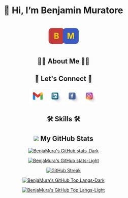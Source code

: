 <div align="center">

<h1>👋 Hi, I’m Benjamin Muratore</h1>

<svg width="125" height="80">
  <rect x="15" y="20" width="50" height="50" rx="10" ry="10" fill="#C13B3A"/>
  <text x="40" y="47" text-anchor="middle" alignment-baseline="middle" fill="gold" font-size="25" font-weight="bold">B</text>
  <rect x="60" y="20" width="50" height="50" rx="10" ry="10" fill="#3B5BC1"/>
  <text x="85" y="47" text-anchor="middle" alignment-baseline="middle" fill="gold" font-size="25" font-weight="bold">M</text>
</svg>

<h2>👨‍💻 About Me 👨‍💻</h2>

<h2>📧 Let's Connect 📧</h2>

<a href="mailto:benjaminmuratore1@gmail.com" target="blank"><img src="https://github.com/BenjaMura/BenjaMura/blob/main/Gmail.png" alt="Gmail" height="50" title="Gmail" /></a>
<a href="https://www.linkedin.com/in/benjamín-muratore-8a5928192/" target="blank"><img src="https://github.com/BenjaMura/BenjaMura/blob/main/Linkedin.png" alt="Linkedin" height="50" title="Linkedin" /></a>
<a href="https://www.facebook.com/benjamin.muratore" target="blank"><img src="https://github.com/BenjaMura/BenjaMura/blob/main/Facebook.png" alt="Facebook" height="50" title="Facebook" /></a>
<a href="https://www.instagram.com/benjaminmuratore/" target="blank"><img src="https://github.com/BenjaMura/BenjaMura/blob/main/Instagram.png" alt="Instagram" height="50" title="Instagram" /></a>

<h2>🛠️ Skills 🛠️</h2>



<h2><img src="https://media.giphy.com/media/iY8CRBdQXODJSCERIr/giphy.gif" width="40"> My GitHub Stats</h2>

[![BenjaMura's GitHub stats-Dark](https://github-readme-stats.vercel.app/api?username=BenjaMura&show_icons=true&border_radius=20&hide_border=true&hide_title=true&card_width=500&theme=one_dark_pro#gh-dark-mode-only)](https://github.com/BenjaMura/github-readme-stats#gh-dark-mode-only)

[![BenjaMura's GitHub stats-Light](https://github-readme-stats.vercel.app/api?username=BenjaMura&show_icons=true&border_radius=20&hide_border=true&card_width=500&theme=rose#gh-light-mode-only)](https://github.com/BenjaMura/github-readme-stats#gh-light-mode-only)

[![GitHub Streak](https://streak-stats.demolab.com?user=BenjaMura&theme=ambient-gradient&hide_border=true&currStreakNum=yellow&border_radius=20&ring=gold&fire=orange&currStreakLabel=gold&card_width=500)](https://git.io/streak-stats)

[![BenjaMura's GitHub Top Langs-Dark](https://github-readme-stats.vercel.app/api/top-langs/?username=BenjaMura&border_radius=20&hide_border=true&card_width=500&layout=compact&theme=one_dark_pro#gh-dark-mode-only)](https://github.com/BenjaMura/github-readme-top-langs#gh-dark-mode-only)

[![BenjaMura's GitHub Top Langs-Light](https://github-readme-stats.vercel.app/api/top-langs/?username=BenjaMura&border_radius=20&hide_border=true&card_width=500&theme=rose#gh-light-mode-only)](https://github.com/BenjaMura/github-readme-top-langs#gh-light-mode-only)

</div>
